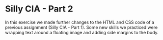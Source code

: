 Silly CIA - Part 2
====================

In this exercise we made further changes to the HTML and CSS code of a previous assignment (Silly CIA - Part 1). Some new skills we practiced were wrapping text around a floating image and adding side margins to the body.
